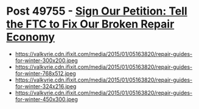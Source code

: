 # Post 49755 - [Sign Our Petition: Tell the FTC to Fix Our Broken Repair Economy](https://www.ifixit.com/News/49755/sign-our-petition-tell-the-ftc-to-fix-our-broken-repair-economy)

- https://valkyrie.cdn.ifixit.com/media/2015/01/05163820/repair-guides-for-winter-300x200.jpeg
- https://valkyrie.cdn.ifixit.com/media/2015/01/05163820/repair-guides-for-winter-768x512.jpeg
- https://valkyrie.cdn.ifixit.com/media/2015/01/05163820/repair-guides-for-winter-324x216.jpeg
- https://valkyrie.cdn.ifixit.com/media/2015/01/05163820/repair-guides-for-winter-450x300.jpeg
